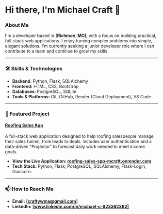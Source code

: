 # Hi there, I'm Michael Craft 👋

### About Me
I'm a developer based in **[Richmon, MO]**, with a focus on building practical, full-stack web applications. I enjoy turning complex problems into simple, elegant solutions. I'm currently seeking a junior developer role where I can contribute to a team and continue to grow my skills.

---

### 🛠️ Skills & Technologies

* **Backend:** Python, Flask, SQLAlchemy
* **Frontend:** HTML, CSS, Bootstrap
* **Databases:** PostgreSQL, SQLite
* **Tools & Platforms:** Git, GitHub, Render (Cloud Deployment), VS Code

---

### 🚀 Featured Project

#### [Roofing Sales App](https://github.com/michaelcraft-ops/Roofing-Sales-App)
A full-stack web application designed to help roofing salespeople manage their sales funnel, from leads to deals. Includes user authentication and a data-driven "Projector" to forecast daily work needed to meet income goals.

* **View the Live Application:** **[roofing-sales-app-mcraft.onrender.com](https://roofing-sales-app-mcraft.onrender.com/)**
* **Tech Stack:** Python, Flask, PostgreSQL, SQLAlchemy, Flask-Login, Gunicorn.

---

### 📫 How to Reach Me

* **Email:** **[craftywma@gmail.com]**
* **LinkedIn:** **[www.linkedin.com/in/michael-c-823362382]**
